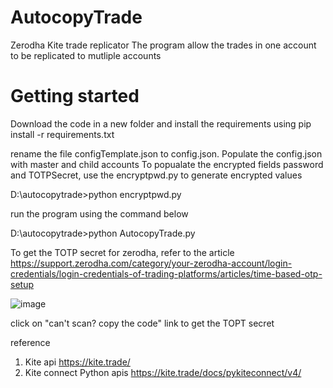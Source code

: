# AutocopyTrade
Zerodha Kite trade replicator
The program allow the trades in one account to be replicated to mutliple accounts

# Getting started

Download the code in a new folder and install the requirements using
pip install -r requirements.txt

rename the file configTemplate.json to config.json. Populate the config.json with master and child accounts
To popualate the encrypted fields password and TOTPSecret, use the encryptpwd.py to generate encrypted values

D:\autocopytrade>python encryptpwd.py

run the program using the command below

D:\autocopytrade>python AutocopyTrade.py

To get the TOTP secret for zerodha, refer to the article
https://support.zerodha.com/category/your-zerodha-account/login-credentials/login-credentials-of-trading-platforms/articles/time-based-otp-setup

![image](https://user-images.githubusercontent.com/35311/160857289-b64fc532-f8cf-4e2e-a572-94e4f54fd18c.png)

click on "can't scan? copy the code" link to get the TOPT secret

reference
1. Kite api https://kite.trade/
2. Kite connect Python apis https://kite.trade/docs/pykiteconnect/v4/
